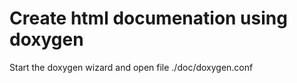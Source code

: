 # Create html documenation using doxygen

Start the doxygen wizard and open file ./doc/doxygen.conf
